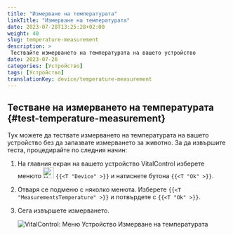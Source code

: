 ```yaml
---
title: "Измерване на температурата"
linkTitle: "Измерване на температурата"
date: 2023-07-28T13:25:28+02:00
weight: 40
slug: temperature-measurement
description: >
 Тествайте измерването на температурата на вашето устройство
date: 2023-07-26
categories: [Устройство]
tags: [Устройство]
translationKey: device/temperature-measurement
---
```

## Тестване на измерването на температурата {#test-temperature-measurement}

Тук можете да тествате измерването на температурата на вашето устройство без да запазвате измерването за животно. За да извършите теста, процедирайте по следния начин:

1. На главния екран на вашето устройство VitalControl изберете менюто <img src="/icons/device.svg" width="25" align="bottom" alt="Устройство" /> `{{<T "Device" >}}` и натиснете бутона `{{<T "Ok" >}}`.

2. Отваря се подменю с няколко менюта. Изберете `{{<T "MeasurementsTemperature" >}}` и потвърдете с `{{<T "Ok" >}}`.

3. Сега извършете измерването.

   ![VitalControl: Меню Устройство Измерване на температурата](../images/temperature.png "Тестване на измерването на температурата")
